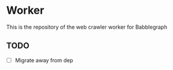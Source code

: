 # Worker

This is the repository of the web crawler worker for Babblegraph

## TODO
- [ ] Migrate away from dep
